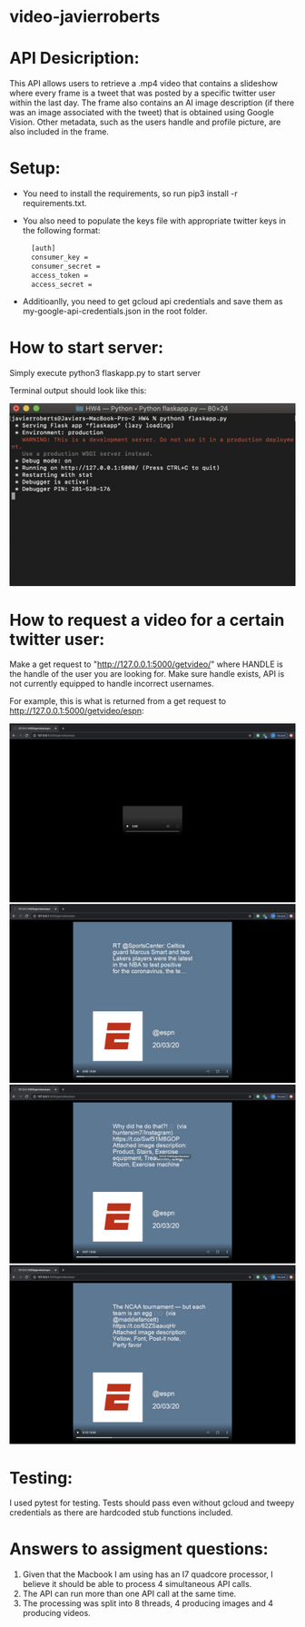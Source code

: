 # video-javierroberts

# API Desicription:

This API allows users to retrieve a .mp4 video that contains a slideshow where every frame is a tweet that was posted by a specific twitter user within the last day. The frame also contains an AI image description (if there was an image associated with the tweet) that is obtained using Google Vision. Other metadata, such as the users handle and profile picture, are also included in the frame.

# Setup:

- You need to install the requirements, so run pip3 install -r requirements.txt.
- You also need to populate the keys file with appropriate twitter keys in the following format:

        [auth]
        consumer_key =
        consumer_secret =
        access_token =
        access_secret =

- Additioanlly, you need to get gcloud api credentials and save them as my-google-api-credentials.json in the root folder.

# How to start server:

Simply execute python3 flaskapp.py to start server

Terminal output should look like this:

![server](sample_images/server-running.png)

# How to request a video for a certain twitter user:

Make a get request to "http://127.0.0.1:5000/getvideo/<HANDLE>" where HANDLE is the handle of the user you are looking for. Make sure handle exists, API is not currently equipped to handle incorrect usernames.

For example, this is what is returned from a get request to http://127.0.0.1:5000/getvideo/espn:

![loading](sample_images/loading_video.png)
![running1](sample_images/video-running.png)
![running2](sample_images/video-running2.png)
![running3](sample_images/video-running3.png)

# Testing:

I used pytest for testing. Tests should pass even without gcloud and tweepy credentials as there are hardcoded stub functions included.

# Answers to assigment questions:

1. Given that the Macbook I am using has an I7 quadcore processor, I believe it should be able to process 4 simultaneous API calls.
2. The API can run more than one API call at the same time.
3. The processing was split into 8 threads, 4 producing images and 4 producing videos.
